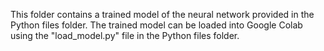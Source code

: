 This folder contains a trained model of the neural network provided in the Python files folder.
The trained model can be loaded into Google Colab using the "load_model.py" file in the Python files folder.
